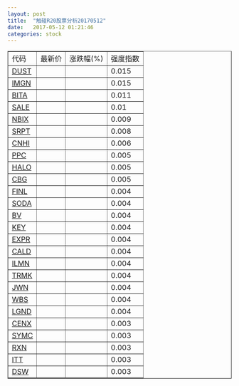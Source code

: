 ```yaml
---
layout: post
title:  "触碰R20股票分析20170512"
date:   2017-05-12 01:21:46
categories: stock
---
```

<script type="text/javascript">
var stockList = []
stockList.push('gb_dust');
stockList.push('gb_imgn');
stockList.push('gb_bita');
stockList.push('gb_sale');
stockList.push('gb_nbix');
stockList.push('gb_srpt');
stockList.push('gb_cnhi');
stockList.push('gb_ppc');
stockList.push('gb_halo');
stockList.push('gb_cbg');
stockList.push('gb_finl');
stockList.push('gb_soda');
stockList.push('gb_bv');
stockList.push('gb_key');
stockList.push('gb_expr');
stockList.push('gb_cald');
stockList.push('gb_ilmn');
stockList.push('gb_trmk');
stockList.push('gb_jwn');
stockList.push('gb_wbs');
stockList.push('gb_lgnd');
stockList.push('gb_cenx');
stockList.push('gb_symc');
stockList.push('gb_rxn');
stockList.push('gb_itt');
stockList.push('gb_dsw');
</script>

<table border="1">
 <tr>
 <td>代码</td>
  <td>最新价</td>
  <td>涨跌幅(%)</td>
 <td>强度指数</td>
</tr>
  <tr id="dust"><td><a href="http://stock.finance.sina.com.cn/usstock/quotes/DUST.html" target="_blank">DUST</a></td><td></td><td></td><td>0.015</td></tr>
  <tr id="imgn"><td><a href="http://stock.finance.sina.com.cn/usstock/quotes/IMGN.html" target="_blank">IMGN</a></td><td></td><td></td><td>0.015</td></tr>
  <tr id="bita"><td><a href="http://stock.finance.sina.com.cn/usstock/quotes/BITA.html" target="_blank">BITA</a></td><td></td><td></td><td>0.011</td></tr>
  <tr id="sale"><td><a href="http://stock.finance.sina.com.cn/usstock/quotes/SALE.html" target="_blank">SALE</a></td><td></td><td></td><td>0.01</td></tr>
  <tr id="nbix"><td><a href="http://stock.finance.sina.com.cn/usstock/quotes/NBIX.html" target="_blank">NBIX</a></td><td></td><td></td><td>0.009</td></tr>
  <tr id="srpt"><td><a href="http://stock.finance.sina.com.cn/usstock/quotes/SRPT.html" target="_blank">SRPT</a></td><td></td><td></td><td>0.008</td></tr>
  <tr id="cnhi"><td><a href="http://stock.finance.sina.com.cn/usstock/quotes/CNHI.html" target="_blank">CNHI</a></td><td></td><td></td><td>0.006</td></tr>
  <tr id="ppc"><td><a href="http://stock.finance.sina.com.cn/usstock/quotes/PPC.html" target="_blank">PPC</a></td><td></td><td></td><td>0.005</td></tr>
  <tr id="halo"><td><a href="http://stock.finance.sina.com.cn/usstock/quotes/HALO.html" target="_blank">HALO</a></td><td></td><td></td><td>0.005</td></tr>
  <tr id="cbg"><td><a href="http://stock.finance.sina.com.cn/usstock/quotes/CBG.html" target="_blank">CBG</a></td><td></td><td></td><td>0.005</td></tr>
  <tr id="finl"><td><a href="http://stock.finance.sina.com.cn/usstock/quotes/FINL.html" target="_blank">FINL</a></td><td></td><td></td><td>0.004</td></tr>
  <tr id="soda"><td><a href="http://stock.finance.sina.com.cn/usstock/quotes/SODA.html" target="_blank">SODA</a></td><td></td><td></td><td>0.004</td></tr>
  <tr id="bv"><td><a href="http://stock.finance.sina.com.cn/usstock/quotes/BV.html" target="_blank">BV</a></td><td></td><td></td><td>0.004</td></tr>
  <tr id="key"><td><a href="http://stock.finance.sina.com.cn/usstock/quotes/KEY.html" target="_blank">KEY</a></td><td></td><td></td><td>0.004</td></tr>
  <tr id="expr"><td><a href="http://stock.finance.sina.com.cn/usstock/quotes/EXPR.html" target="_blank">EXPR</a></td><td></td><td></td><td>0.004</td></tr>
  <tr id="cald"><td><a href="http://stock.finance.sina.com.cn/usstock/quotes/CALD.html" target="_blank">CALD</a></td><td></td><td></td><td>0.004</td></tr>
  <tr id="ilmn"><td><a href="http://stock.finance.sina.com.cn/usstock/quotes/ILMN.html" target="_blank">ILMN</a></td><td></td><td></td><td>0.004</td></tr>
  <tr id="trmk"><td><a href="http://stock.finance.sina.com.cn/usstock/quotes/TRMK.html" target="_blank">TRMK</a></td><td></td><td></td><td>0.004</td></tr>
  <tr id="jwn"><td><a href="http://stock.finance.sina.com.cn/usstock/quotes/JWN.html" target="_blank">JWN</a></td><td></td><td></td><td>0.004</td></tr>
  <tr id="wbs"><td><a href="http://stock.finance.sina.com.cn/usstock/quotes/WBS.html" target="_blank">WBS</a></td><td></td><td></td><td>0.004</td></tr>
  <tr id="lgnd"><td><a href="http://stock.finance.sina.com.cn/usstock/quotes/LGND.html" target="_blank">LGND</a></td><td></td><td></td><td>0.004</td></tr>
  <tr id="cenx"><td><a href="http://stock.finance.sina.com.cn/usstock/quotes/CENX.html" target="_blank">CENX</a></td><td></td><td></td><td>0.003</td></tr>
  <tr id="symc"><td><a href="http://stock.finance.sina.com.cn/usstock/quotes/SYMC.html" target="_blank">SYMC</a></td><td></td><td></td><td>0.003</td></tr>
  <tr id="rxn"><td><a href="http://stock.finance.sina.com.cn/usstock/quotes/RXN.html" target="_blank">RXN</a></td><td></td><td></td><td>0.003</td></tr>
  <tr id="itt"><td><a href="http://stock.finance.sina.com.cn/usstock/quotes/ITT.html" target="_blank">ITT</a></td><td></td><td></td><td>0.003</td></tr>
  <tr id="dsw"><td><a href="http://stock.finance.sina.com.cn/usstock/quotes/DSW.html" target="_blank">DSW</a></td><td></td><td></td><td>0.003</td></tr>
</table>
